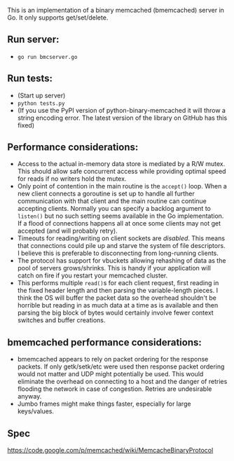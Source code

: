 This is an implementation of a binary memcached (bmemcached) server in Go.
It only supports get/set/delete.

## Run server:
* `go run bmcserver.go`

## Run tests:
* (Start up server)
* `python tests.py`
* (If you use the PyPI version of python-binary-memcached it will throw a string 
encoding error. The latest version of the library on GitHub has this fixed)

## Performance considerations:
* Access to the actual in-memory data store is mediated by a R/W mutex. This 
should allow safe concurrent access while providing optimal speed for reads 
if no writers hold the mutex.
* Only point of contention in the main routine is the `accept()` loop. When a 
new client connects a goroutine is set up to handle all further communication 
with that client and the main routine can continue accepting clients. Normally
you can specify a backlog argument to `listen()` but no such setting seems
available in the Go implementation. If a flood of connections happens all at
once some clients may not get accepted (and will probably retry).
* Timeouts for reading/writing on client sockets are _disabled_. This means that 
connections could pile up and starve the system of file descriptors. I believe 
this is preferable to disconnecting from long-running clients.
* The protocol has support for vbuckets allowing rehashing of data as the pool of 
servers grows/shrinks. This is handy if your application will catch on fire if you 
restart your memcached cluster. 
* This performs multiple `read()`s for each client request, first reading in the 
fixed header length and then parsing the variable-length pieces. I think the OS 
will buffer the packet data so the overhead shouldn't be horrible but reading 
in as much data at a time as is available and then parsing the big block of bytes
would certainly involve fewer context switches and buffer creations.

## bmemcached performance considerations:
* bmemcached appears to rely on packet ordering for the response packets. If only 
getk/setk/etc were used then response packet ordering would not matter and UDP might 
potentially be used. This would eliminate the overhead on connecting to a host and 
the danger of retries flooding the network in case of congestion. Retries are 
undesirable anyway.
* Jumbo frames might make things faster, especially for large keys/values.

## Spec
https://code.google.com/p/memcached/wiki/MemcacheBinaryProtocol
